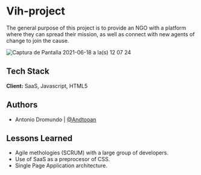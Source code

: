 # Vih-project


The general purpose of this project is to provide an NGO with a platform where they can spread their mission, as well as connect with new agents of change to join the cause.

![Captura de Pantalla 2021-06-18 a la(s) 12 07 24](https://user-images.githubusercontent.com/72485462/122595216-c0b31680-d02d-11eb-8d00-e61ff1dd5841.png)

## Tech Stack

**Client:** SaaS, Javascript, HTML5


## Authors

- Antonio Dromundo | [@Andtooan](https://github.com/Bostjanrivera)

## Lessons Learned

- Agile methologies (SCRUM) with a large group of developers.
- Use of SaaS as a preprocesor of CSS.
- Single Page Application architecture.
